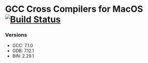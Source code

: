 # GCC Cross Compilers for MacOS [![Build Status](https://api.travis-ci.org/light4/homebrew-gcc_cross_compilers.svg?branch=master)](https://travis-ci.org/light4/homebrew-gcc_cross_compilers)   

### Versions

- GCC: 7.1.0
- GDB: 7.12.1
- BIN: 2.29.1
